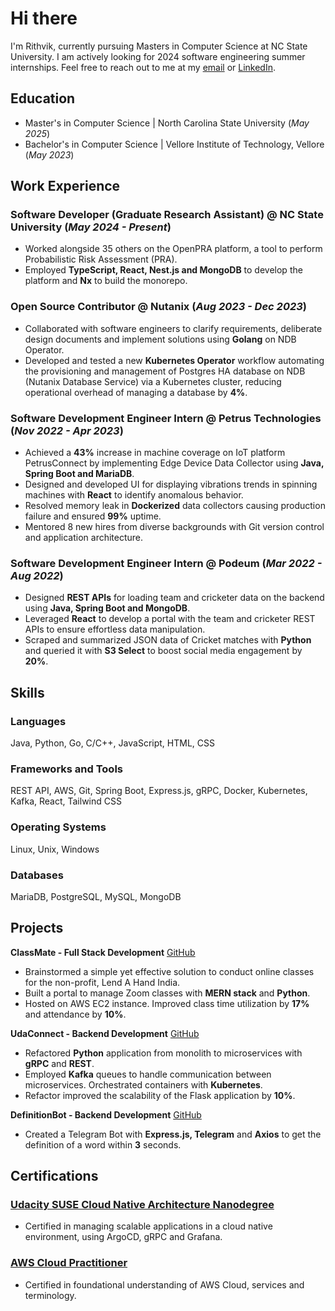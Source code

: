 # Hi there

I'm Rithvik, currently pursuing Masters in Computer Science at NC State University. I am actively looking for 2024 software engineering summer internships. Feel free to reach out to me at my [email](rithvikayithapu@gmail.com) or [LinkedIn](https://www.linkedin.com/in/rithvikayithapu/).

## Education
- Master's in Computer Science | North Carolina State University (_May 2025_)
- Bachelor's in Computer Science | Vellore Institute of Technology, Vellore (_May 2023_)

## Work Experience

### Software Developer (Graduate Research Assistant) @ NC State University (_May 2024 - Present_)
- Worked alongside 35 others on the OpenPRA platform, a tool to perform Probabilistic Risk Assessment (PRA).
- Employed **TypeScript, React, Nest.js and MongoDB** to develop the platform and **Nx** to build the monorepo.

### Open Source Contributor @ Nutanix (_Aug 2023 - Dec 2023_)
- Collaborated with software engineers to clarify requirements, deliberate design documents and implement solutions using **Golang** on NDB Operator.
- Developed and tested a new **Kubernetes Operator** workflow automating the provisioning and management of Postgres HA database on NDB (Nutanix Database Service) via a Kubernetes cluster, reducing operational overhead of managing a database by **4%**.

### Software Development Engineer Intern @ Petrus Technologies (_Nov 2022 - Apr 2023_)
- Achieved a **43%** increase in machine coverage on IoT platform PetrusConnect by implementing Edge Device Data Collector using **Java, Spring Boot and MariaDB**.
- Designed and developed UI for displaying vibrations trends in spinning machines with **React** to identify anomalous behavior.
- Resolved memory leak in **Dockerized** data collectors causing production failure and ensured **99%** uptime.
- Mentored 8 new hires from diverse backgrounds with Git version control and application architecture.

### Software Development Engineer Intern @ Podeum (_Mar 2022 - Aug 2022_)
- Designed **REST APIs** for loading team and cricketer data on the backend using **Java, Spring Boot and MongoDB**.
- Leveraged **React** to develop a portal with the team and cricketer REST APIs to ensure effortless data manipulation.
- Scraped and summarized JSON data of Cricket matches with **Python** and queried it with **S3 Select** to boost social media engagement by **20%**.

## Skills
### Languages
Java, Python, Go, C/C++, JavaScript, HTML, CSS
### Frameworks and Tools
REST API, AWS, Git, Spring Boot, Express.js, gRPC, Docker, Kubernetes, Kafka, React, Tailwind CSS
### Operating Systems
Linux, Unix, Windows
### Databases
MariaDB, PostgreSQL, MySQL, MongoDB

## Projects

**ClassMate - Full Stack Development**
[GitHub](https://github.com/rithvikayithapu/ClassMate)
- Brainstormed a simple yet effective solution to conduct online classes for the non-profit, Lend A Hand India.
- Built a portal to manage Zoom classes with **MERN stack** and **Python**.
- Hosted on AWS EC2 instance. Improved class time utilization by **17%** and attendance by **10%**.

**UdaConnect - Backend Development**
[GitHub](https://github.com/rithvikayithapu/UdaConnect)
- Refactored **Python** application from monolith to microservices with **gRPC** and **REST**.
- Employed **Kafka** queues to handle communication between microservices. Orchestrated containers with **Kubernetes**.
- Refactor improved the scalability of the Flask application by **10%**.

**DefinitionBot - Backend Development**
[GitHub](https://github.com/rithvikayithapu/definitionBot)
- Created a Telegram Bot with **Express.js, Telegram** and **Axios** to get the definition of a word within **3** seconds.

## Certifications
### [Udacity SUSE Cloud Native Architecture Nanodegree](https://www.udacity.com/certificate/GXDRCYAE)
- Certified in managing scalable applications in a cloud native environment, using ArgoCD, gRPC and Grafana.

### [AWS Cloud Practitioner](https://cp.certmetrics.com/amazon/en/public/verify/credential/JLXMLFLDBNB4QBWS)
- Certified in foundational understanding of AWS Cloud, services and terminology.
